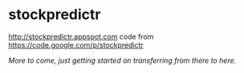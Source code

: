stockpredictr
=============

http://stockpredictr.appspot.com code from https://code.google.com/p/stockpredictr

_More to come, just getting started on transferring from there to here._
